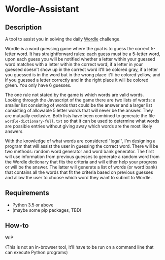 # Wordle-Assistant

## Description

A tool to assist you in solving the daily [Wordle](https://www.powerlanguage.co.uk/wordle/) challenge. 

Wordle is a word guessing game where the goal is to guess the correct 5-letter word.
It has straightforward rules: each guess must be a 5-letter word, upon each guess
you will be notified whether a letter within your guessed word matches with a letter
within the correct word, if a letter in your guessed doesn't show up in the correct
word it'll be colored gray, if a letter you guessed is in the word but in the wrong
place it'll be colored yellow, and if you guessed a letter correctly and in the
right place it will be colored green. You only have 6 guesses.

The one rule not stated by the game is which words are valid words. Looking through
the Javascript of the game there are two lists of words: a smaller list consisting of
words that could be the answer and a larger list consisting of allowable 5 letter words
that will never be the answer. They are mutually exclusive. Both lists have been
combined to generate the file `wordle-dictionary-full.txt` so that it can be used to
determine what words are possible entries without giving away which words are the most
likely answers.

With the knowledge of what words are considered "legal", I'm designing a program that
will assist the user in guessing the correct word. There will be two methods: random
word generator and word bank generator. The first will use information from previous
guesses to generate a random word from the Wordle dictionary that fits the criteria
and will either help your progress or will be the answer. The latter will generate a
list of words (or word bank) that contains all the words that fit the criteria based
on previous guesses and allow the user to choose which word they want to submit to
Wordle.

## Requirements

- Python 3.5 or above
- (maybe some pip packages, TBD)

## How-to

WIP

(This is not an in-browser tool, it'll have to be run on a command line that can execute Python programs)

